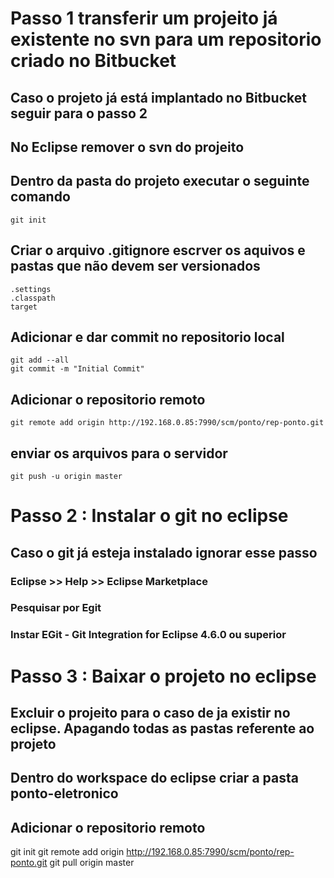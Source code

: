# Passo 1 transferir um projeito já existente no svn para um repositorio criado no Bitbucket
## Caso o projeto já está implantado no Bitbucket seguir para o passo 2
## No Eclipse remover o svn do projeito 
## Dentro da pasta do projeto executar o seguinte comando 
    git init

## Criar o arquivo .gitignore escrver  os aquivos e pastas que não devem ser versionados
    .settings
    .classpath
    target

## Adicionar e dar commit no repositorio local
    git add --all
    git commit -m "Initial Commit"

## Adicionar o repositorio remoto 
    git remote add origin http://192.168.0.85:7990/scm/ponto/rep-ponto.git

## enviar os arquivos para o servidor
    git push -u origin master


# Passo 2 : Instalar o git no eclipse
## Caso o git já esteja instalado ignorar esse passo
### Eclipse >> Help >> Eclipse Marketplace
### Pesquisar por Egit
### Instar EGit - Git Integration for Eclipse 4.6.0 ou superior

# Passo 3 : Baixar o projeto no eclipse
## Excluir o projeito para o caso de ja existir no eclipse. Apagando todas as pastas referente ao projeto
## Dentro do workspace do eclipse  criar a pasta  ponto-eletronico
## Adicionar o repositorio remoto
git init
git remote  add origin http://192.168.0.85:7990/scm/ponto/rep-ponto.git
git pull origin master

